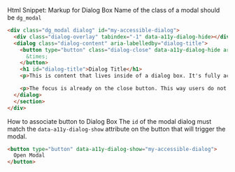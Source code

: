 Html Snippet: Markup for Dialog Box
Name of the class of a modal should be `dg_modal`
```html
<div class="dg_modal dialog" id="my-accessible-dialog">
  <div class="dialog-overlay" tabindex="-1" data-a11y-dialog-hide></div>
  <dialog class="dialog-content" aria-labelledby="dialog-title">
    <button type="button" class="dialog-close" data-a11y-dialog-hide aria-label="Close this dialog window">
      &times;
    </button>
    <h1 id="dialog-title">Dialog Title</h1>
    <p>This is content that lives inside of a dialog box. It's fully accessible which makes our users happy. And because it's inside of a dialog that pops up, it makes our designers and UX people happy as well.</p>

    <p>The focus is already on the close button. This way users do not need to tab again after reading the content in this box. Pushing ESC will also close this dialog.</p>
  </dialog>
  </section>
</div>

```

How to associate button to Dialog Box
  The `id` of the modal dialog must match the `data-a11y-dialog-show` attribute on the button that will trigger the modal.
```html
<button type="button" data-a11y-dialog-show="my-accessible-dialog">
  Open Modal
</button>
```
